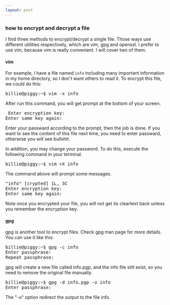 ```yaml
---
layout: post
---
```


### how to encrypt and decrypt a file

I find three methods to encrypt/decrypt a single file. Those ways use
different utilities respectively, which are vim, gpg and openssl. I prefer
to use vim, because vim is really convenient. I will cover two of them.

#### vim

For example, I have a file named `info` including many important information in
my home directory, so I don't want others to read it. To encrypt this file,
we could do this:

<div class="code"><pre>
<tt>billie@piggy:~$ vim -x info</tt>
</pre></div>

After run this command, you will get prompt at the bottom of your screen.

<div class="code"><pre>
<tt> Enter encryption key: 
Enter same key again: </tt>
</pre></div>

Enter your passward according to the prompt, then the job is done. If you want
to see the content of this file next time, you need to enter passward,
otherwise you will see bullshit.

In addition, you may change your password. To do this, execute the following
command in your terminal.

<div class="code"><pre>
<tt>billie@piggy:~$ vim +X info</tt>
</pre></div>

The command above will prompt some messages.

<div class="code"><pre>
<tt>"info" [crypted] 1L, 3C
Enter encryption key: 
Enter same key again: </tt>
</pre></div>

Note once you encrypted your file, you will not get its cleartext back unless you
remember the encryption key.

#### gpg
gpg is another tool to encrypt files. Check gpg man page for more details. You
can use it like this:

<div class="code"><pre>
<tt>billie@piggy:~$ gpg -c info
Enter passphrase: 
Repeat passphrase:</tt>
</pre></div>

gpg will create a new file called info.pgp, and the info file still exist,
so you need to remove the original file manually.  

<div class="code"><pre>
<tt>billie@piggy:~$ gpg -d info.pgp -o info
Enter passphrase: </tt>
</pre></div>

The "-o" option redirect the output to the file info.

